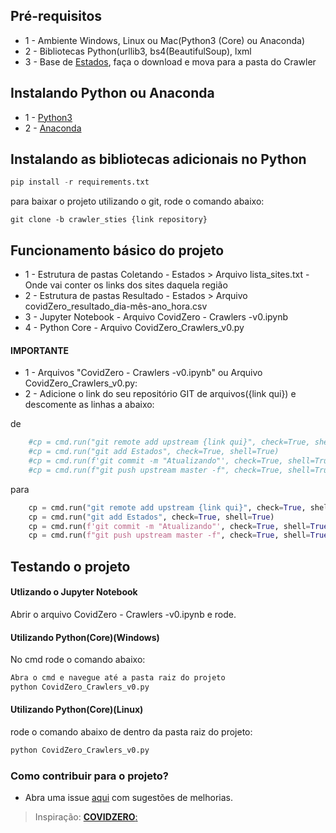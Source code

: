 ## Pré-requisitos
- 1 - Ambiente Windows, Linux ou Mac(Python3 (Core) ou Anaconda)
- 2 - Bibliotecas Python(urllib3, bs4(BeautifulSoup), lxml
- 3 - Base de [Estados](https://github.com/CovidZeroNews/Arquivo), faça o download e mova para a pasta do Crawler

## Instalando Python ou Anaconda
- 1 - [Python3](https://www.python.org/downloads/)
- 2 - [Anaconda](https://www.anaconda.com/distribution/)

## Instalando as bibliotecas adicionais no Python
```python
pip install -r requirements.txt
```

para baixar o projeto utilizando o git, rode o comando abaixo:
```git
git clone -b crawler_sties {link repository}
```
## Funcionamento básico do projeto
- 1 - Estrutura de pastas Coletando - Estados > Arquivo lista_sites.txt - Onde vai conter os links dos sites daquela região
- 2 - Estrutura de pastas Resultado - Estados > Arquivo covidZero_resultado_dia-mês-ano_hora.csv
- 3 - Jupyter Notebook - Arquivo  CovidZero - Crawlers -v0.ipynb
- 4 - Python Core - Arquivo CovidZero_Crawlers_v0.py

#### IMPORTANTE
- 1 - Arquivos "CovidZero - Crawlers -v0.ipynb" ou Arquivo CovidZero_Crawlers_v0.py:
- 2 - Adicione o link do seu repositório GIT de arquivos({link qui}) e descomente as linhas a abaixo:

de
```python
    #cp = cmd.run("git remote add upstream {link qui}", check=True, shell=True)
    #cp = cmd.run("git add Estados", check=True, shell=True)
    #cp = cmd.run(f'git commit -m "Atualizando"', check=True, shell=True)
    #cp = cmd.run(f"git push upstream master -f", check=True, shell=True)
```
para
```python
    cp = cmd.run("git remote add upstream {link qui}", check=True, shell=True)
    cp = cmd.run("git add Estados", check=True, shell=True)
    cp = cmd.run(f'git commit -m "Atualizando"', check=True, shell=True)
    cp = cmd.run(f"git push upstream master -f", check=True, shell=True)
```

## Testando o projeto
#### Utlizando o Jupyter Notebook
Abrir o arquivo CovidZero - Crawlers -v0.ipynb e rode.

#### Utilizando Python(Core)(Windows)
No cmd rode o comando abaixo:
```python
Abra o cmd e navegue até a pasta raiz do projeto
python CovidZero_Crawlers_v0.py
```
#### Utilizando Python(Core)(Linux) 
rode o comando abaixo de dentro da pasta raiz do projeto:
```python
python CovidZero_Crawlers_v0.py
```

### Como contribuir para o projeto?
- Abra uma issue [aqui](https://github.com/CovidZeroNews/Crawler/issues) com sugestões de melhorias.

> Inspiração:
[**COVIDZERO**:](http://covidzero.com.br/)
